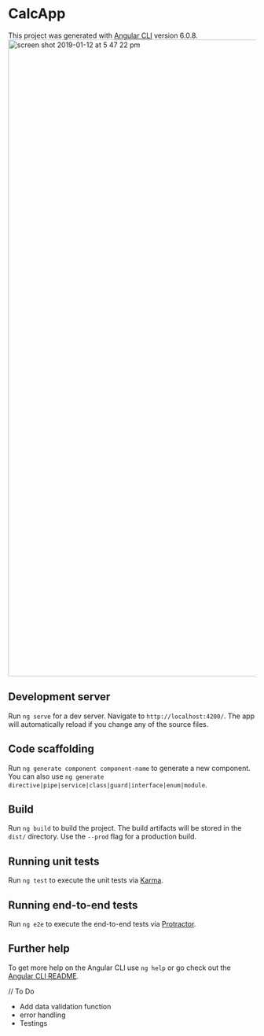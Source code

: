 # CalcApp

This project was generated with [Angular CLI](https://github.com/angular/angular-cli) version 6.0.8.
<img width="1295" alt="screen shot 2019-01-12 at 5 47 22 pm" src="https://user-images.githubusercontent.com/34716202/51089063-d49b1580-171b-11e9-99ba-c6c884d16069.png">


## Development server

Run `ng serve` for a dev server. Navigate to `http://localhost:4200/`. The app will automatically reload if you change any of the source files.

## Code scaffolding

Run `ng generate component component-name` to generate a new component. You can also use `ng generate directive|pipe|service|class|guard|interface|enum|module`.

## Build

Run `ng build` to build the project. The build artifacts will be stored in the `dist/` directory. Use the `--prod` flag for a production build.

## Running unit tests

Run `ng test` to execute the unit tests via [Karma](https://karma-runner.github.io).

## Running end-to-end tests

Run `ng e2e` to execute the end-to-end tests via [Protractor](http://www.protractortest.org/).

## Further help

To get more help on the Angular CLI use `ng help` or go check out the [Angular CLI README](https://github.com/angular/angular-cli/blob/master/README.md).

// To Do
  - Add data validation function
  - error handling
  - Testings
